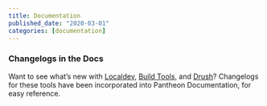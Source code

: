 ```yaml
---
title: Documentation
published_date: "2020-03-01"
categories: [documentation]
---
```

### Changelogs in the Docs

Want to see what’s new with [Localdev](/guides/local-development), [Build Tools](/guides/build-tools), and [Drush](/guides/drush#changelog)? Changelogs for these tools have been incorporated into Pantheon Documentation, for easy reference.
